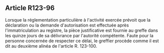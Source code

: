 Article R123-96
----
Lorsque la réglementation particulière à l'activité exercée prévoit que la
déclaration ou la demande d'autorisation est effectuée après l'immatriculation
au registre, la pièce justificative est fournie au greffe dans les quinze jours
de sa délivrance par l'autorité compétente. Faute pour la personne concernée de
respecter ce délai, le greffier procède comme il est dit au deuxième alinéa de
l'article R. 123-100.
